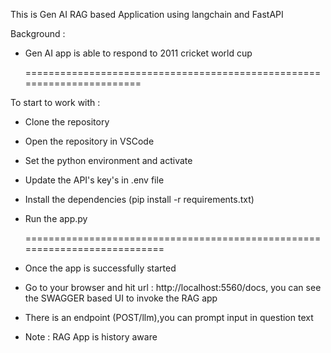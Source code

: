This is Gen AI RAG based Application using langchain and FastAPI

Background :
- Gen AI app is able to respond to 2011 cricket world cup

  =======================================================================

To start to work with :
- Clone the repository
- Open the repository in VSCode
- Set the python environment and activate
- Update the API's key's in .env file
- Install the dependencies (pip install -r requirements.txt)
- Run the app.py

  ===========================================================================
  
- Once the app is successfully started
- Go to your browser and hit url : http://localhost:5560/docs, you can see the SWAGGER based UI to invoke the RAG app
- There is an  endpoint (POST/llm),you can prompt input in question text
- Note : RAG App is history aware 
